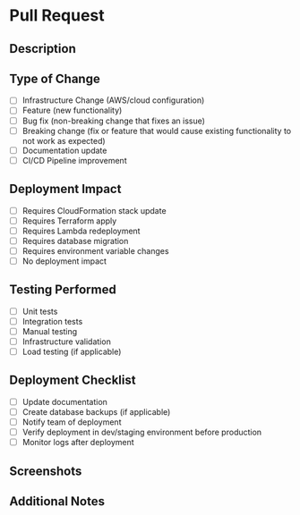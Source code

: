 # Pull Request

## Description
<!-- Provide a concise description of the changes in this PR -->

## Type of Change
<!-- Mark the appropriate option with an "x" -->
- [ ] Infrastructure Change (AWS/cloud configuration)
- [ ] Feature (new functionality)
- [ ] Bug fix (non-breaking change that fixes an issue)
- [ ] Breaking change (fix or feature that would cause existing functionality to not work as expected)
- [ ] Documentation update
- [ ] CI/CD Pipeline improvement

## Deployment Impact
<!-- How does this PR affect deployment? -->
- [ ] Requires CloudFormation stack update
- [ ] Requires Terraform apply
- [ ] Requires Lambda redeployment
- [ ] Requires database migration
- [ ] Requires environment variable changes
- [ ] No deployment impact

## Testing Performed
<!-- Describe the testing you have performed -->
- [ ] Unit tests
- [ ] Integration tests
- [ ] Manual testing
- [ ] Infrastructure validation
- [ ] Load testing (if applicable)

## Deployment Checklist
<!-- Items that must be completed before/after deployment -->
- [ ] Update documentation
- [ ] Create database backups (if applicable)
- [ ] Notify team of deployment
- [ ] Verify deployment in dev/staging environment before production
- [ ] Monitor logs after deployment

## Screenshots
<!-- If applicable, add screenshots to help explain your changes -->

## Additional Notes
<!-- Any additional information that would be helpful for reviewers -->
